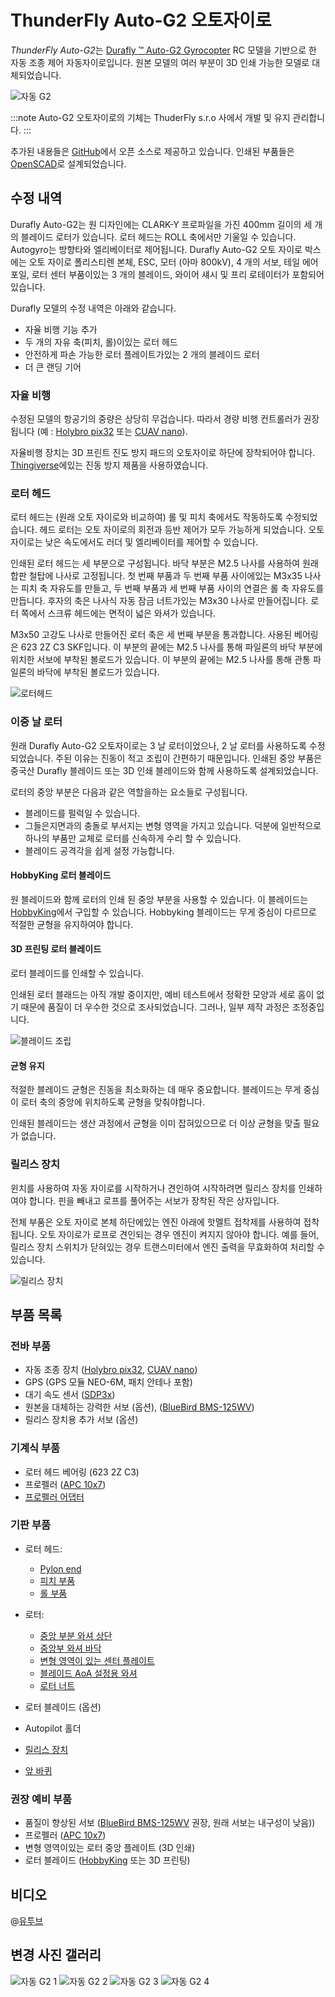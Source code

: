 # ThunderFly Auto-G2 오토자이로

*ThunderFly Auto-G2*는 [Durafly ™ Auto-G2 Gyrocopter](https://hobbyking.com/en_us/duraflytm-auto-g2-gyrocopter-w-auto-start-system-821mm-pnf.html) RC 모델을 기반으로 한 자동 조종 제어 자동자이로입니다.  원본 모델의 여러 부분이 3D 인쇄 가능한 모델로 대체되었습니다.

![자동 G2](../../assets/airframes/autogyro/auto-g2/autog2_title.jpg)

:::note
Auto-G2 오토자이로의 기체는 ThuderFly s.r.o 사에서 개발 및 유지 관리합니다.
:::

추가된 내용들은 [GitHub](https://github.com/ThunderFly-aerospace/TF-G2/)에서 오픈 소스로 제공하고 있습니다. 인쇄된 부품들은 [OpenSCAD](https://www.openscad.org/)로 설계되었습니다.


## 수정 내역

Durafly Auto-G2는 원 디자인에는 CLARK-Y 프로파일을 가진 400mm 길이의 세 개의 블레이드 로터가 있습니다. 로터 헤드는 ROLL 축에서만 기울일 수 있습니다. Autogyro는 방향타와 엘리베이터로 제어됩니다. Durafly Auto-G2 오토 자이로 박스에는 오토 자이로 폴리스티렌 본체, ESC, 모터 (아마 800kV), 4 개의 서보, 테일 에어 포일, 로터 센터 부품이있는 3 개의 블레이드, 와이어 섀시 및 프리 로테이터가 포함되어 있습니다.

Durafly 모델의 수정 내역은 아래와 같습니다.
* 자율 비행 기능 추가
* 두 개의 자유 축(피치, 롤)이있는 로터 헤드
* 안전하게 파손 가능한 로터 플레이트가있는 2 개의 블레이드 로터
* 더 큰 랜딩 기어

### 자율 비행

수정된 모델의 항공기의 중량은 상당히 무겁습니다. 따라서 경량 비행 컨트롤러가 권장됩니다 (예 : [Holybro pix32](../flight_controller/holybro_pix32.md) 또는 [CUAV nano](../flight_controller/cuav_v5_nano.md)).

자율비행 장치는 3D 프린트 진도 방지 패드의 오토자이로 하단에 장착되어야 합니다. [Thingiverse](https://www.thingiverse.com/thing:160655)에있는 진동 방지 제품을 사용하였습니다.


### 로터 헤드

로터 헤드는 (원래 오토 자이로와 비교하여)  롤 및 피치 축에서도 작동하도록 수정되었습니다. 헤드 로터는 오토 자이로의 회전과 등반 제어가 모두 가능하게 되었습니다. 오토자이로는  낮은 속도에서도 러더 및 엘리베이터를 제어할 수 있습니다.

인쇄된 로터 헤드는 세 부분으로 구성됩니다. 바닥 부분은 M2.5 나사를 사용하여 원래 합판 철탑에 나사로 고정됩니다. 첫 번째 부품과 두 번째 부품 사이에있는 M3x35 나사는 피치 축 자유도를 만들고, 두 번째 부품과 세 번째 부품 사이의 연결은 롤 축 자유도를 만듭니다. 후자의 축은 나사식 자동 잠금 너트가있는 M3x30 나사로 만들어집니다. 로터 쪽에서 스크류 헤드에는 면적이 넓은 와셔가 있습니다.

M3x50 고강도 나사로 만들어진 로터 축은 세 번째 부분을 통과합니다. 사용된 베어링은 623 2Z C3 SKF입니다. 이 부분의 끝에는 M2.5 나사를 통해 파일론의 바닥 부분에 위치한 서보에 부착된 볼로드가 있습니다. 이 부분의 끝에는 M2.5 나사를 통해 관통 파일론의 바닥에 부착된 볼로드가 있습니다.

![로터헤드](../../assets/airframes/autogyro/auto-g2/modif_rh.png)

### 이중 날 로터

원래 Durafly Auto-G2 오토자이로는 3 날 로터이었으나, 2 날 로터를 사용하도록 수정되었습니다. 주된 이유는 진동이 적고 조립이 간편하기 때문입니다. 인쇄된 중앙 부품은 중국산 Durafly 블레이드 또는 3D 인쇄 블레이드와 함께 사용하도록 설계되었습니다.

로터의 중앙 부분은 다음과 같은 역할을하는 요소들로 구성됩니다.
* 블레이드를 펄럭일 수 있습니다.
* 그들은지면과의 충돌로 부서지는 변형 영역을 가지고 있습니다. 덕분에 일반적으로 하나의 부품만 교체로 로터를 신속하게 수리 할 수 있습니다.
* 블레이드 공격각을 쉽게 설정 가능합니다.

#### HobbyKing 로터 블레이드

원 블레이드와 함께 로터의 인쇄 된 중앙 부분을 사용할 수 있습니다. 이 블레이드는 [HobbyKing](https://hobbyking.com/en_us/duraflytm-auto-g-gyrocopter-821mm-replacement-main-blade-1pcs-bag.html)에서 구입할 수 있습니다. Hobbyking 블레이드는 무게 중심이 다르므로 적절한 균형을 유지하여야 합니다.

#### 3D 프린팅 로터 블레이드

로터 블레이드를 인쇄할 수 있습니다.

인쇄된 로터 블래드는 아직 개발 중이지만, 예비 테스트에서 정확한 모양과 세로 홈이 없기 때문에 품질이 더 우수한 것으로 조사되었습니다. 그러나, 일부 제작 과정은 조정중입니다.

![블레이드 조립](../../assets/airframes/autogyro/auto-g2/modif_blade.png)

#### 균형 유지

적절한 블레이드 균형은 진동을 최소화하는 데 매우 중요합니다. 블레이드는 무게 중심이 로터 축의 중앙에 위치하도록 균형을 맞춰야합니다.

인쇄된 블레이드는 생산 과정에서 균형을 이미 잡혀있으므로 더 이상 균형을 맞출 필요가 없습니다.

### 릴리스 장치

윈치를 사용하여 자동 자이로를 시작하거나 견인하여 시작하려면 릴리스 장치를 인쇄하여야 합니다. 핀을 빼내고 로프를 풀어주는 서보가 장착된 작은 상자입니다.

전체 부품은 오토 자이로 본체 하단에있는 엔진 아래에 핫멜트 접착제를 사용하여 접착됩니다. 오토 자이로가 로프로 견인되는 경우 엔진이 켜지지 않아야 합니다. 예를 들어, 릴리스 장치 스위치가 닫혀있는 경우 트랜스미터에서 엔진 출력을 무효화하여 처리할 수 있습니다.

![릴리스 장치](../../assets/airframes/autogyro/auto-g2/modif_release.png)

## 부품 목록

### 전바 부품

* 자동 조종 장치 ([Holybro pix32](../flight_controller/holybro_pix32.md), [CUAV nano](../flight_controller/cuav_v5_nano.md))
* GPS (GPS 모듈 NEO-6M, 패치 안테나 포함)
* 대기 속도 센서 ([SDP3x](https://www.sensirion.com/en/flow-sensors/differential-pressure-sensors/worlds-smallest-differential-pressure-sensor/))
* 원본을 대체하는 강력한 서보 (옵션), ([BlueBird BMS-125WV](https://www.blue-bird-model.com/products_detail/411.htm))
* 릴리스 장치용 추가 서보 (옵션)

### 기계식 부품

* 로터 헤드 베어링 (623 2Z C3)
* 프로펠러 ([APC 10x7](https://www.apcprop.com/product/10x7e/))
* [프로펠러 어댑터](https://mpjet.com/shop/gb/prop-adapters/184-collet-prop-adapter-19-mm-4-mm-shaft-m629-standard.html)


### 기판 부품

* 로터 헤드:
  * [Pylon end](https://github.com/ThunderFly-aerospace/Auto-G2/blob/master/CAD/stl/111_1001.stl)
  * [피치 부품](https://github.com/ThunderFly-aerospace/Auto-G2/blob/master/CAD/stl/111_1002.stl)
  * [롤 부품](https://github.com/ThunderFly-aerospace/Auto-G2/blob/master/CAD/stl/111_1003.stl)

* 로터:
  * [중앙 부분 와셔 상단](https://github.com/ThunderFly-aerospace/Auto-G2/blob/master/CAD/stl/111_1008.stl)
  * [중앙부 와셔 바닥](https://github.com/ThunderFly-aerospace/Auto-G2/blob/master/CAD/stl/111_1004.stl)
  * [변형 영역이 있는 센터 플레이트](https://github.com/ThunderFly-aerospace/Auto-G2/blob/master/CAD/stl/888_1001.stl)
  * [블레이드 AoA 설정용 와셔](https://github.com/ThunderFly-aerospace/Auto-G2/blob/master/CAD/stl/111_1005.stl)
  * [로터 너트](https://github.com/ThunderFly-aerospace/Auto-G2/blob/master/CAD/stl/888_1002.stl)

* 로터 블레이드 (옵션)
* Autopilot 홀더
* [릴리스 장치](https://github.com/ThunderFly-aerospace/Auto-G2/blob/master/CAD/stl/888_1010.stl)
* [앞 바퀴](https://github.com/ThunderFly-aerospace/Auto-G2/blob/master/CAD/stl/888_1011.stl)

### 권장 예비 부품

* 품질이 향상된 서보 ([BlueBird BMS-125WV](https://www.blue-bird-model.com/products_detail/411.htm) 권장, 원래 서보는 내구성이 낮음))
* 프로펠러 ([APC 10x7](https://www.apcprop.com/product/10x7e/))
* 변형 영역이있는 로터 중앙 플레이트 (3D 인쇄)
* 로터 블레이드 ([HobbyKing](https://hobbyking.com/en_us/duraflytm-auto-g-gyrocopter-821mm-replacement-main-blade-1pcs-bag.html) 또는 3D 프린팅)

## 비디오

@[유투브](https://youtu.be/YhXXSWz5wWs)

## 변경 사진 갤러리

![자동 G2 1](../../assets/airframes/autogyro/auto-g2/autog2_1.jpg) ![자동 G2 2](../../assets/airframes/autogyro/auto-g2/autog2_2.jpg) ![자동 G2 3](../../assets/airframes/autogyro/auto-g2/autog2_3.jpg) ![자동 G2 4](../../assets/airframes/autogyro/auto-g2/autog2_4.jpg)
